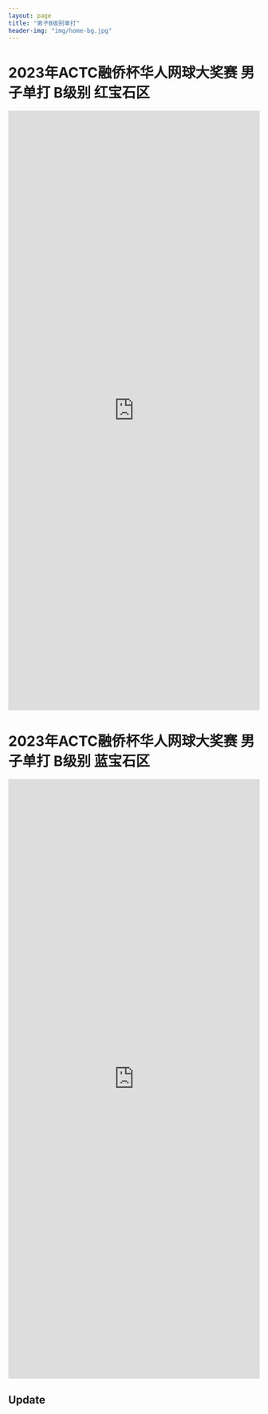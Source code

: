 ```yaml
---
layout: page
title: "男子B级别单打"
header-img: "img/home-bg.jpg"
---
```


<h1> 2023年ACTC融侨杯华人网球大奖赛 男子单打 B级别 红宝石区 </h1>
<iframe src="https://challonge.com/actc2023_bs_ruby/module" width="100%" height="1200" frameborder="0" scrolling="auto" allowtransparency="true"></iframe>


<h1> 2023年ACTC融侨杯华人网球大奖赛 男子单打 B级别 蓝宝石区 </h1>
<iframe src="https://challonge.com/actc2023_bs_sapphire/module" width="100%" height="1200" frameborder="0" scrolling="auto" allowtransparency="true"></iframe>

<h2> Update </h2>


